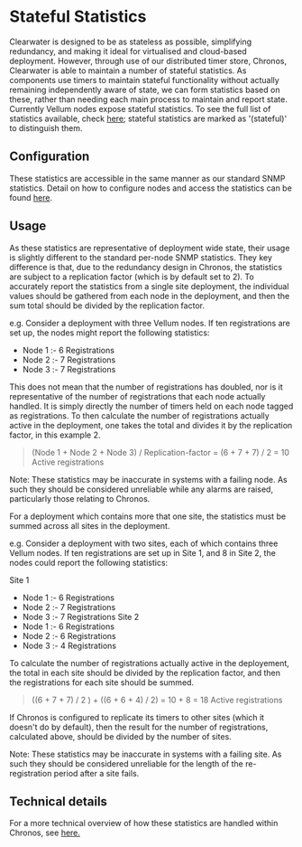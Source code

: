 # Stateful Statistics

Clearwater is designed to be as stateless as possible, simplifying redundancy, and making it ideal for virtualised and cloud-based deployment. However, through use of our distributed timer store, Chronos, Clearwater is able to maintain a number of stateful statistics. As components use timers to maintain stateful functionality without actually remaining independently aware of state, we can form statistics based on these, rather than needing each main process to maintain and report state. Currently Vellum nodes expose stateful statistics. To see the full list of statistics available, check [here](https://clearwater.readthedocs.io/en/stable/Clearwater_SNMP_Statistics/index.html); stateful statistics are marked as '(stateful)' to distinguish them.


## Configuration

These statistics are accessible in the same manner as our standard SNMP statistics. Detail on how to configure nodes and access the statistics can be found [here](https://clearwater.readthedocs.io/en/stable/Clearwater_SNMP_Statistics/index.html).

## Usage

As these statistics are representative of deployment wide state, their usage is slightly different to the standard per-node SNMP statistics. They key difference is that, due to the redundancy design in Chronos, the statistics are subject to a replication factor (which is by default set to 2). To accurately report the statistics from a single site deployment, the individual values should be gathered from each node in the deployment, and then the sum total should be divided by the replication factor.

e.g. Consider a deployment with three Vellum nodes. If ten registrations are set up, the nodes might report the following statistics:

* Node 1 :-  6 Registrations
* Node 2 :-  7 Registrations
* Node 3 :-  7 Registrations


This does not mean that the number of registrations has doubled, nor is it representative of the number of registrations that each node actually handled. It is simply directly the number of timers held on each node tagged as registrations.
To then calculate the number of registrations actually active in the deployment, one takes the total and divides it by the replication factor, in this example 2.

> (Node 1 + Node 2 + Node 3) / Replication-factor = (6 + 7 + 7) / 2  = 10 Active registrations

Note: These statistics may be inaccurate in systems with a failing node. As such they should be considered unreliable while any alarms are raised, particularly those relating to Chronos.

For a deployment which contains more that one site, the statistics must be summed across all sites in the deployment.

e.g. Consider a deployment with two sites, each of which contains three Vellum nodes. If ten registrations are set up in Site 1, and 8 in Site 2, the nodes could report the following statistics:

Site 1
* Node 1 :- 6 Registrations
* Node 2 :- 7 Registrations
* Node 3 :- 7 Registrations
Site 2
* Node 1 :- 6 Registrations
* Node 2 :- 6 Registrations
* Node 3 :- 4 Registrations

To calculate the number of registrations actually active in the deployement, the total in each site should be divided by the replication factor, and then the registrations for each site should be summed.

> ((6 + 7 + 7) / 2 ) + ((6 + 6 + 4) /  2) = 10 + 8 = 18 Active registrations

If Chronos is configured to replicate its timers to other sites (which it doesn't do by default), then the result for the number of registrations, calculated above, should be divided by the number of sites.

Note: These statistics may be inaccurate in systems with a failing site. As such they should be considered unreliable for the length of the re-registration period after a site fails.

## Technical details

For a more technical overview of how these statistics are handled within Chronos, see [here.](https://github.com/Metaswitch/chronos/blob/dev/doc/statistics_structures.md)
